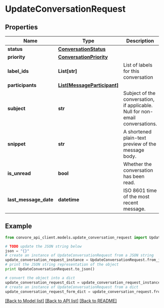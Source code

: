 # UpdateConversationRequest


## Properties

Name | Type | Description | Notes
------------ | ------------- | ------------- | -------------
**status** | [**ConversationStatus**](ConversationStatus.md) |  | [optional] 
**priority** | [**ConversationPriority**](ConversationPriority.md) |  | [optional] 
**label_ids** | **List[str]** | List of labels for this conversation | [optional] 
**participants** | [**List[MessageParticipant]**](MessageParticipant.md) |  | [optional] 
**subject** | **str** | Subject of the conversation, if applicable. Null for non-email conversations. | [optional] 
**snippet** | **str** | A shortened plain-text preview of the message body. | [optional] 
**is_unread** | **bool** | Whether the conversation has been read. | [optional] 
**last_message_date** | **datetime** | ISO 8601 time of the most recent message. | [optional] 

## Example

```python
from convore_api_client.models.update_conversation_request import UpdateConversationRequest

# TODO update the JSON string below
json = "{}"
# create an instance of UpdateConversationRequest from a JSON string
update_conversation_request_instance = UpdateConversationRequest.from_json(json)
# print the JSON string representation of the object
print UpdateConversationRequest.to_json()

# convert the object into a dict
update_conversation_request_dict = update_conversation_request_instance.to_dict()
# create an instance of UpdateConversationRequest from a dict
update_conversation_request_form_dict = update_conversation_request.from_dict(update_conversation_request_dict)
```
[[Back to Model list]](../README.md#documentation-for-models) [[Back to API list]](../README.md#documentation-for-api-endpoints) [[Back to README]](../README.md)


